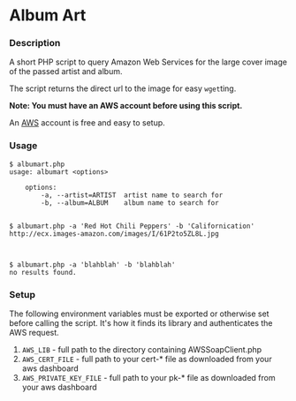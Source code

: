# Album Art

### Description

A short PHP script to query Amazon Web Services for the large cover 
image of the passed artist and album.

The script returns the direct url to the image for easy `wget`ting.

**Note: You must have an AWS account before using this script.**

An [AWS][aws] account is free and easy to setup.

### Usage

    $ albumart.php
    usage: albumart <options>

        options:
            -a, --artist=ARTIST  artist name to search for
            -b, --album=ALBUM    album name to search for


    $ albumart.php -a 'Red Hot Chili Peppers' -b 'Californication'
    http://ecx.images-amazon.com/images/I/61P2to5ZL8L.jpg



    $ albumart.php -a 'blahblah' -b 'blahblah'
    no results found.


### Setup

The following environment variables must be exported or otherwise set 
before calling the script. It's how it finds its library and 
authenticates the AWS request.

1. `AWS_LIB` - full path to the directory containing AWSSoapClient.php
2. `AWS_CERT_FILE` - full path to your cert-\* file as downloaded from 
   your aws dashboard
3. `AWS_PRIVATE_KEY_FILE` - full path to your pk-\* file as downloaded 
   from your aws dashboard

[aws]: http://aws.amazon.com "aws at amazon"
